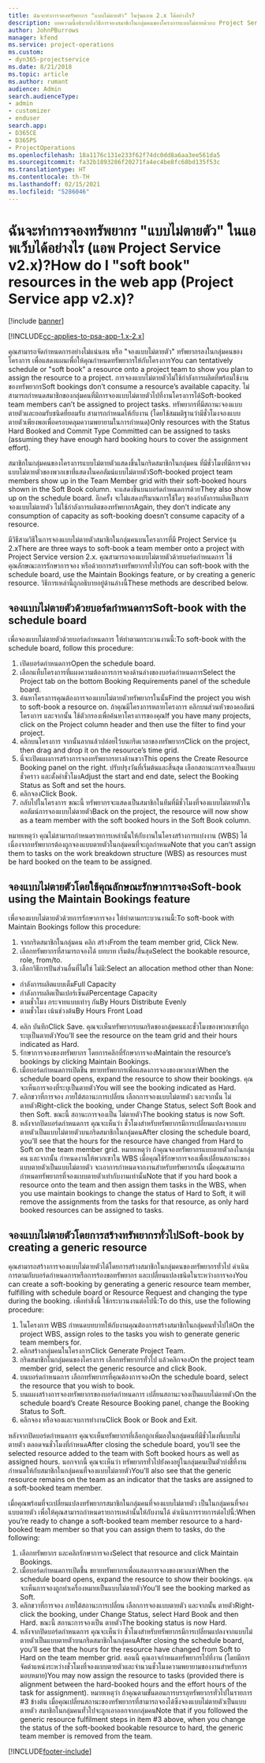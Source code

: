 ```yaml
---
title: ฉันจะทำการจองทรัพยากร "แบบไม่ตายตัว" ในรุ่นแอพ 2.x ได้อย่างไร?
description: บทความนี้อธิบายถึงวิธีการจองสมาชิกในกลุ่มคนของโครงการแบบไม่ตายด้วยบ Project Service
author: JohnPBurrows
manager: kfend
ms.service: project-operations
ms.custom:
- dyn365-projectservice
ms.date: 8/21/2018
ms.topic: article
ms.author: rumant
audience: Admin
search.audienceType:
- admin
- customizer
- enduser
search.app:
- D365CE
- D365PS
- ProjectOperations
ms.openlocfilehash: 18a1176c131e233f62f74dc0dd8a6aa3ee561da5
ms.sourcegitcommit: fa32b1893286f20271fa4ec4be8fc68bd135f53c
ms.translationtype: HT
ms.contentlocale: th-TH
ms.lasthandoff: 02/15/2021
ms.locfileid: "5286046"
---
```

# <a name="how-do-i-soft-book-resources-in-the-web-app-project-service-app-v2x"></a><span data-ttu-id="55a11-103">ฉันจะทำการจองทรัพยากร "แบบไม่ตายตัว" ในแอพเว็บได้อย่างไร (แอพ Project Service v2.x)?</span><span class="sxs-lookup"><span data-stu-id="55a11-103">How do I "soft book" resources in the web app (Project Service app v2.x)?</span></span>

[!include [banner](../includes/psa-now-project-operations.md)]

[!INCLUDE[cc-applies-to-psa-app-1.x-2.x](../includes/cc-applies-to-psa-app-1x-2x.md)]

<span data-ttu-id="55a11-104">คุณสามารถจัดกำหนดการอย่างไม่แน่นอน หรือ "จองแบบไม่ตายตัว" ทรัพยากรลงในกลุ่มคนของโครงการ เพื่อแสดงแผนเพื่อให้คุณกำหนดทรัพยากรให้กับโครงการ</span><span class="sxs-lookup"><span data-stu-id="55a11-104">You can tentatively schedule or "soft book" a resource onto a project team to show you plan to assign the resource to a project.</span></span> <span data-ttu-id="55a11-105">การจองแบบไม่ตายตัวไม่ใช้กำลังการผลิตที่พร้อมใช้งานของทรัพยากร</span><span class="sxs-lookup"><span data-stu-id="55a11-105">Soft bookings don’t consume a resource’s available capacity.</span></span> <span data-ttu-id="55a11-106">ไม่สามารถกำหนดสมาชิกของกลุ่มคนที่มีการจองแบบไม่ตายตัวไปที่งานโครงการได้</span><span class="sxs-lookup"><span data-stu-id="55a11-106">Soft-booked team members can’t be assigned to project tasks.</span></span> <span data-ttu-id="55a11-107">ทรัพยากรที่มีสถานะจองแบบตายตัวและยอมรับชนิดที่ยอมรับ สามารถกำหนดให้กับงาน (โดยใช้สมมติฐานว่ามีชั่วโมงจองแบบตายตัวเพียงพอเพื่อครอบคลุมความพยายามในการกำหนด)</span><span class="sxs-lookup"><span data-stu-id="55a11-107">Only resources with the Status Hard Booked and Commit Type Committed can be assigned to tasks (assuming they have enough hard booking hours to cover the assignment effort).</span></span>

<span data-ttu-id="55a11-108">สมาชิกในกลุ่มคนของโครงการแบบไม่ตายตัวแสดงขึ้นในกริดสมาชิกในกลุ่มคน ที่มีชั่วโมงที่มีการจองแบบไม่ตายตัวของพวกเขาที่แสดงในคอลัมน์แบบไม่ตายตัว</span><span class="sxs-lookup"><span data-stu-id="55a11-108">Soft-booked project team members show up in the Team Member grid with their soft-booked hours shown in the Soft Book column.</span></span> <span data-ttu-id="55a11-109">จะแสดงขึ้นบนบอร์ดกำหนดการด้วย</span><span class="sxs-lookup"><span data-stu-id="55a11-109">They also show up on the schedule board.</span></span> <span data-ttu-id="55a11-110">อีกครั้ง จะไม่แสดงปริมาณการใช้ใดๆ ของกำลังการผลิตเป็นการจองแบบไม่ตายตัว ไม่ใช้กำลังการผลิตของทรัพยากร</span><span class="sxs-lookup"><span data-stu-id="55a11-110">Again, they don’t indicate any consumption of capacity as soft-booking doesn’t consume capacity of a resource.</span></span>

<span data-ttu-id="55a11-111">มีวิธีสามวิธีในการจองแบบไม่ตายตัวสมาชิกในกลุ่มคนบนโครงการที่มี Project Service รุ่น 2.x</span><span class="sxs-lookup"><span data-stu-id="55a11-111">There are three ways to soft-book a team member onto a project with Project Service version 2.x.</span></span> <span data-ttu-id="55a11-112">คุณสามารถจองแบบไม่ตายตัวด้วยบอร์ดกำหนดการ ใช้คุณลักษณะการรักษาการจอง หรือด้วยการสร้างทรัพยากรทั่วไป</span><span class="sxs-lookup"><span data-stu-id="55a11-112">You can soft-book with the schedule board, use the Maintain Bookings feature, or by creating a generic resource.</span></span> <span data-ttu-id="55a11-113">วิธีการเหล่านี้ถูกอธิบายอยู่ด้านล่างนี้</span><span class="sxs-lookup"><span data-stu-id="55a11-113">These methods are described below.</span></span>

## <a name="soft-book-with-the-schedule-board"></a><span data-ttu-id="55a11-114">จองแบบไม่ตายตัวด้วยบอร์ดกำหนดการ</span><span class="sxs-lookup"><span data-stu-id="55a11-114">Soft-book with the schedule board</span></span>

<span data-ttu-id="55a11-115">เพื่อจองแบบไม่ตายตัวด้วยบอร์ดกำหนดการ ให้ทำตามกระบวนงานนี้:</span><span class="sxs-lookup"><span data-stu-id="55a11-115">To soft-book with the schedule board, follow this procedure:</span></span> 
1. <span data-ttu-id="55a11-116">เปิดบอร์ดกำหนดการ</span><span class="sxs-lookup"><span data-stu-id="55a11-116">Open the schedule board.</span></span>
2. <span data-ttu-id="55a11-117">เลือกแท็บโครงการที่แผงความต้องการการจองด้านล่างของบอร์ดกำหนดการ</span><span class="sxs-lookup"><span data-stu-id="55a11-117">Select the Project tab on the bottom Booking Requirements panel of the schedule board.</span></span>
3. <span data-ttu-id="55a11-118">ค้นหาโครงการคุณต้องการจองแบบไม่ตายตัวทรัพยากรในนั้น</span><span class="sxs-lookup"><span data-stu-id="55a11-118">Find the project you wish to soft-book a resource on.</span></span> <span data-ttu-id="55a11-119">ถ้าคุณมีโครงการหลายโครงการ คลิกบนส่วนหัวของคอลัมน์โครงการ และจากนั้น ใช้ตัวกรองเพื่อค้นหาโครงการของคุณ</span><span class="sxs-lookup"><span data-stu-id="55a11-119">If you have many projects, click on the Project column header and then use the filter to find your project.</span></span>
4. <span data-ttu-id="55a11-120">คลิกบนโครงการ จากนั้นลากแล้วปล่อยไว้บนกริดเวลาของทรัพยากร</span><span class="sxs-lookup"><span data-stu-id="55a11-120">Click on the project, then drag and drop it on the resource’s time grid.</span></span>
5. <span data-ttu-id="55a11-121">นี่จะเปิดแผงการสร้างการจองทรัพยากรทางด้านขวา</span><span class="sxs-lookup"><span data-stu-id="55a11-121">This opens the Create Resource Booking panel on the right.</span></span> <span data-ttu-id="55a11-122">ปรับปรุงวันที่เริ่มต้นและสิ้นสุด เลือกสถานะการจองเป็นแบบชั่วคราว และตั้งค่าชั่วโมง</span><span class="sxs-lookup"><span data-stu-id="55a11-122">Adjust the start and end date, select the Booking Status as Soft and set the hours.</span></span> 
6. <span data-ttu-id="55a11-123">คลิกจอง</span><span class="sxs-lookup"><span data-stu-id="55a11-123">Click Book.</span></span>
7. <span data-ttu-id="55a11-124">กลับไปในโครงการ ขณะนี้ ทรัพยากรจะแสดงเป็นสมาชิกในทีมที่มีชั่วโมงที่จองแบบไม่ตายตัวในคอลัมน์การจองแบบไม่ตายตัว</span><span class="sxs-lookup"><span data-stu-id="55a11-124">Back on the project, the resource will now show as a team member with the soft booked hours in the Soft Book column.</span></span>

<span data-ttu-id="55a11-125">หมายเหตุว่า คุณไม่สามารถกำหนดรายการเหล่านั้นให้กับงานในโครงสร้างการแบ่งงาน (WBS) ได้ เนื่องจากทรัพยากรต้องถูกจองแบบตายตัวในกลุ่มคนที่จะถูกกำหนด</span><span class="sxs-lookup"><span data-stu-id="55a11-125">Note that you can’t assign them to tasks on the work breakdown structure (WBS) as resources must be hard booked on the team to be assigned.</span></span>

## <a name="soft-book-using-the-maintain-bookings-feature"></a><span data-ttu-id="55a11-126">จองแบบไม่ตายตัวโดยใช้คุณลักษณะรักษาการจอง</span><span class="sxs-lookup"><span data-stu-id="55a11-126">Soft-book using the Maintain Bookings feature</span></span>

<span data-ttu-id="55a11-127">เพื่อจองแบบไม่ตายตัวด้วยการรักษาการจอง ให้ทำตามกระบวนงานนี้:</span><span class="sxs-lookup"><span data-stu-id="55a11-127">To soft-book with Maintain Bookings follow this procedure:</span></span>
1. <span data-ttu-id="55a11-128">จากกริดสมาชิกในกลุ่มคน คลิก สร้าง</span><span class="sxs-lookup"><span data-stu-id="55a11-128">From the team member grid, Click New.</span></span>
2. <span data-ttu-id="55a11-129">เลือกทรัพยากรที่สามารถจองได้ บทบาท เริ่มต้น/สิ้นสุด</span><span class="sxs-lookup"><span data-stu-id="55a11-129">Select the bookable resource, role, from/to.</span></span>
3. <span data-ttu-id="55a11-130">เลือกวิธีการปันส่วนอื่นที่ไม่ใช่ ไม่มี:</span><span class="sxs-lookup"><span data-stu-id="55a11-130">Select an allocation method other than None:</span></span>
- <span data-ttu-id="55a11-131">กำลังการผลิตแบบเต็ม</span><span class="sxs-lookup"><span data-stu-id="55a11-131">Full Capacity</span></span>
- <span data-ttu-id="55a11-132">กำลังการผลิตเป็นเปอร์เซ็นต์</span><span class="sxs-lookup"><span data-stu-id="55a11-132">Percentage Capacity</span></span>
- <span data-ttu-id="55a11-133">ตามชั่วโมง กระจายแบบเท่าๆ กัน</span><span class="sxs-lookup"><span data-stu-id="55a11-133">By Hours Distribute Evenly</span></span>
- <span data-ttu-id="55a11-134">ตามชั่วโมง เน้นช่วงต้น</span><span class="sxs-lookup"><span data-stu-id="55a11-134">By Hours Front Load</span></span>
4. <span data-ttu-id="55a11-135">คลิก บันทึก</span><span class="sxs-lookup"><span data-stu-id="55a11-135">Click Save.</span></span> <span data-ttu-id="55a11-136">คุณจะเห็นทรัพยากรบนกริดของกลุ่มคนและชั่วโมงของพวกเขาที่ถูกระบุเป็นตายตัว</span><span class="sxs-lookup"><span data-stu-id="55a11-136">You’ll see the resource on the team grid and their hours indicated as Hard.</span></span>
5. <span data-ttu-id="55a11-137">รักษาการจองของทรัพยากร โดยการคลิกที่รักษาการจอง</span><span class="sxs-lookup"><span data-stu-id="55a11-137">Maintain the resource’s bookings by clicking Maintain Bookings.</span></span>
6. <span data-ttu-id="55a11-138">เมื่อบอร์ดกำหนดการเปิดขึ้น ขยายทรัพยากรเพื่อแสดงการจองของพวกเขา</span><span class="sxs-lookup"><span data-stu-id="55a11-138">When the schedule board opens, expand the resource to show their bookings.</span></span> <span data-ttu-id="55a11-139">คุณจะเห็นการจองที่ระบุเป็นตายตัว</span><span class="sxs-lookup"><span data-stu-id="55a11-139">You will see the booking indicated as Hard.</span></span>
7. <span data-ttu-id="55a11-140">คลิกขวาที่การจอง ภายใต้สถานะการเปลี่ยน เลือกการจองแบบไม่ตายตัว และจากนั้น ไม่ตายตัว</span><span class="sxs-lookup"><span data-stu-id="55a11-140">Right-click the booking, under Change Status, select Soft Book and then Soft.</span></span> <span data-ttu-id="55a11-141">ขณะนี้ สถานะการจองเป็น ไม่ตายตัว</span><span class="sxs-lookup"><span data-stu-id="55a11-141">The booking status is now Soft.</span></span>
8. <span data-ttu-id="55a11-142">หลังจากปิดบอร์ดกำหนดการ คุณจะเห็นว่า ชั่วโมงสำหรับทรัพยากรมีการเปลี่ยนแปลงจากแบบตายตัวเป็นแบบไม่ตายตัวบนกริดสมาชิกในกลุ่มคน</span><span class="sxs-lookup"><span data-stu-id="55a11-142">After closing the schedule board, you’ll see that the hours for the resource have changed from Hard to Soft on the team member grid.</span></span>
<span data-ttu-id="55a11-143">หมายเหตุว่า ถ้าคุณจองทรัพยากรแบบตายตัวลงในกลุ่มคน และจากนั้น กำหนดงานให้พวกเขาใน WBS เมื่อคุณใช้รักษาการจองเพื่อเปลี่ยนสถานะของแบบตายตัวเป็นแบบไม่ตายตัว จะเอาการกำหนดจากงานสำหรับทรัพยากรนั้น เมื่อคุณสามารถกำหนดทรัพยากรที่จองแบบตายตัวเท่ากับงานเท่านั้น</span><span class="sxs-lookup"><span data-stu-id="55a11-143">Note that if you hard book a resource onto the team and then assign them tasks in the WBS, when you use maintain bookings to change the status of Hard to Soft, it will remove the assignments from the tasks for that resource, as only hard booked resources can be assigned to tasks.</span></span>

## <a name="soft-book-by-creating-a-generic-resource"></a><span data-ttu-id="55a11-144">จองแบบไม่ตายตัวโดยการสร้างทรัพยากรทั่วไป</span><span class="sxs-lookup"><span data-stu-id="55a11-144">Soft-book by creating a generic resource</span></span>

<span data-ttu-id="55a11-145">คุณสามารถสร้างการจองแบบไม่ตายตัวได้โดยการสร้างสมาชิกในกลุ่มคนของทรัพยากรทั่วไป ดำเนินการตามกับบอร์ดกำหนดการหรือการร้องขอทรัพยากร และเปลี่ยนแปลงชนิดในระหว่างการจอง</span><span class="sxs-lookup"><span data-stu-id="55a11-145">You can create a soft-booking by generating a generic resource team member, fulfilling with schedule board or Resource Request and changing the type during the booking.</span></span>
<span data-ttu-id="55a11-146">เพื่อทำสิ่งนี้ ใช้กระบวนงานต่อไปนี้:</span><span class="sxs-lookup"><span data-stu-id="55a11-146">To do this, use the following procedure:</span></span>

1. <span data-ttu-id="55a11-147">ในโครงการ WBS กำหนดบทบาทให้กับงานคุณต้องการสร้างสมาชิกในกลุ่มคนทั่วไปให้</span><span class="sxs-lookup"><span data-stu-id="55a11-147">On the project WBS, assign roles to the tasks you wish to generate generic team members for.</span></span>
2. <span data-ttu-id="55a11-148">คลิกสร้างกลุ่มคนในโครงการ</span><span class="sxs-lookup"><span data-stu-id="55a11-148">Click Generate Project Team.</span></span>
3. <span data-ttu-id="55a11-149">กริดสมาชิกในกลุ่มคนของโครงการ เลือกทรัพยากรทั่วไป แล้วคลิกจอง</span><span class="sxs-lookup"><span data-stu-id="55a11-149">On the project team member grid, select the generic resource and click Book.</span></span>
4. <span data-ttu-id="55a11-150">บนบอร์ดกำหนดการ เลือกทรัพยากรที่คุณต้องการจอง</span><span class="sxs-lookup"><span data-stu-id="55a11-150">On the schedule board, select the resource that you wish to book.</span></span>
5. <span data-ttu-id="55a11-151">บนแผงสร้างการจองทรัพยากรของบอร์ดกำหนดการ เปลี่ยนสถานะจองเป็นแบบไม่ตายตัว</span><span class="sxs-lookup"><span data-stu-id="55a11-151">On the schedule board’s Create Resource Booking panel, change the Booking Status to Soft.</span></span>
6. <span data-ttu-id="55a11-152">คลิกจอง หรือจองและจบการทำงาน</span><span class="sxs-lookup"><span data-stu-id="55a11-152">Click Book or Book and Exit.</span></span>

<span data-ttu-id="55a11-153">หลังจากปิดบอร์ดกำหนดการ คุณจะเห็นทรัพยากรที่เลือกถูกเพิ่มลงในกลุ่มคนที่มีชั่วโมงที่แบบไม่ตายตัว ตลอดจนชั่วโมงที่กำหนด</span><span class="sxs-lookup"><span data-stu-id="55a11-153">After closing the schedule board, you’ll see the selected resource added to the team with Soft booked hours as well as assigned hours.</span></span> <span data-ttu-id="55a11-154">นอกจากนี้ คุณจะเห็นว่า ทรัพยากรทั่วไปยังคงอยู่ในกลุ่มคนเป็นตัวบ่งชี้ที่งานกำหนดให้กับสมาชิกในกลุ่มคนที่จองแบบไม่ตายตัว</span><span class="sxs-lookup"><span data-stu-id="55a11-154">You’ll also see that the generic resource remains on the team as an indicator that the tasks are assigned to a soft-booked team member.</span></span>

<span data-ttu-id="55a11-155">เมื่อคุณพร้อมที่จะเปลี่ยนแปลงทรัพยากรสมาชิกในกลุ่มคนที่จองแบบไม่ตายตัว เป็นในกลุ่มคนที่จองแบบตายตัว เพื่อให้คุณสามารถกำหนดรายการเหล่านั้นให้กับงานได้ ดำเนินการรายการต่อไปนี้:</span><span class="sxs-lookup"><span data-stu-id="55a11-155">When you’re ready to change a soft-booked team member resource to a hard-booked team member so that you can assign them to tasks, do the following:</span></span>

1. <span data-ttu-id="55a11-156">เลือกทรัพยากร และคลิกรักษาการจอง</span><span class="sxs-lookup"><span data-stu-id="55a11-156">Select that resource and click Maintain Bookings.</span></span>
2. <span data-ttu-id="55a11-157">เมื่อบอร์ดกำหนดการเปิดขึ้น ขยายทรัพยากรเพื่อแสดงการจองของพวกเขา</span><span class="sxs-lookup"><span data-stu-id="55a11-157">When the schedule board opens, expand the resource to show their bookings.</span></span> <span data-ttu-id="55a11-158">คุณจะเห็นการจองถูกทำเครื่องหมายเป็นแบบไม่ตายตัว</span><span class="sxs-lookup"><span data-stu-id="55a11-158">You’ll see the booking marked as Soft.</span></span>
3. <span data-ttu-id="55a11-159">คลิกขวาที่การจอง ภายใต้สถานะการเปลี่ยน เลือกการจองแบบตายตัว และจากนั้น ตายตัว</span><span class="sxs-lookup"><span data-stu-id="55a11-159">Right-click the booking, under Change Status, select Hard Book and then Hard.</span></span> <span data-ttu-id="55a11-160">ขณะนี้ สถานะการจองเป็น ตายตัว</span><span class="sxs-lookup"><span data-stu-id="55a11-160">The booking status is now Hard.</span></span>
4. <span data-ttu-id="55a11-161">หลังจากปิดบอร์ดกำหนดการ คุณจะเห็นว่า ชั่วโมงสำหรับทรัพยากรมีการเปลี่ยนแปลงจากแบบไม่ตายตัวเป็นแบบตายตัวบนกริดสมาชิกในกลุ่มคน</span><span class="sxs-lookup"><span data-stu-id="55a11-161">After closing the schedule board, you’ll see that the hours for the resource have changed from Soft to Hard on the team member grid.</span></span> <span data-ttu-id="55a11-162">ตอนนี้ คุณอาจกำหนดทรัพยากรไปที่งาน (โดยมีการจัดตำแหน่งระหว่างชั่วโมงที่จองแบบตายตัวและจำนวนชั่วโมงความพยายามของงานสำหรับการมอบหมาย)</span><span class="sxs-lookup"><span data-stu-id="55a11-162">You may now assign the resource to tasks (provided there is alignment between the hard-booked hours and the effort hours of the task for assignment).</span></span> <span data-ttu-id="55a11-163">หมายเหตุว่า ถ้าคุณตามขั้นตอนการบรรลุทรัพยากรทั่วไปในรายการ #3 ข้างต้น เมื่อคุณเปลี่ยนสถานะของทรัพยากรที่สามารถจองได้ซึ่งจองแบบไม่ตายตัวเป็นแบบตายตัว สมาชิกในกลุ่มคนทั่วไปจะถูกเอาออกจากกลุ่มคน</span><span class="sxs-lookup"><span data-stu-id="55a11-163">Note that if you followed the generic resource fulfilment steps in item #3 above, when you change the status of the soft-booked bookable resource to hard, the generic team member is removed from the team.</span></span>


[!INCLUDE[footer-include](../includes/footer-banner.md)]
